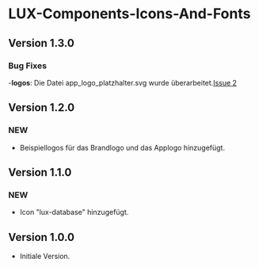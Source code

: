 # LUX-Components-Icons-And-Fonts

## Version 1.3.0

### Bug Fixes

-**logos**: Die Datei app_logo_platzhalter.svg wurde überarbeitet.[Issue 2](https://github.com/IHK-GfI/lux-components-icons-and-fonts/issues/2)

## Version 1.2.0

### NEW

- Beispiellogos für das Brandlogo und das Applogo hinzugefügt.

## Version 1.1.0

### NEW

- Icon "lux-database" hinzugefügt.

## Version 1.0.0

- Initiale Version.
